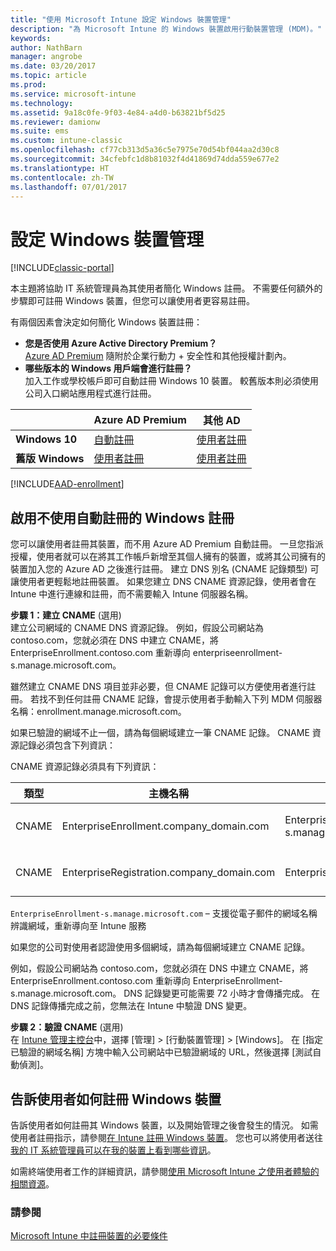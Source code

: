 ```yaml
---
title: "使用 Microsoft Intune 設定 Windows 裝置管理"
description: "為 Microsoft Intune 的 Windows 裝置啟用行動裝置管理 (MDM)。"
keywords: 
author: NathBarn
manager: angrobe
ms.date: 03/20/2017
ms.topic: article
ms.prod: 
ms.service: microsoft-intune
ms.technology: 
ms.assetid: 9a18c0fe-9f03-4e84-a4d0-b63821bf5d25
ms.reviewer: damionw
ms.suite: ems
ms.custom: intune-classic
ms.openlocfilehash: cf77cb313d5a36c5e7975e70d54bf044aa2d30c8
ms.sourcegitcommit: 34cfebfc1d8b81032f4d41869d74dda559e677e2
ms.translationtype: HT
ms.contentlocale: zh-TW
ms.lasthandoff: 07/01/2017
---
```

# <a name="set-up-windows-device-management"></a>設定 Windows 裝置管理

[!INCLUDE[classic-portal](../includes/classic-portal.md)]

本主題將協助 IT 系統管理員為其使用者簡化 Windows 註冊。  不需要任何額外的步驟即可註冊 Windows 裝置，但您可以讓使用者更容易註冊。

有兩個因素會決定如何簡化 Windows 裝置註冊：
- **您是否使用 Azure Active Directory Premium？** <br>[Azure AD Premium](https://docs.microsoft.com/azure/active-directory/active-directory-get-started-premium) 隨附於企業行動力 + 安全性和其他授權計劃內。
- **哪些版本的 Windows 用戶端會進行註冊？** <br>加入工作或學校帳戶即可自動註冊 Windows 10 裝置。 較舊版本則必須使用公司入口網站應用程式進行註冊。

||**Azure AD Premium**|**其他 AD**|
|----------|---------------|---------------|  
|**Windows 10**|[自動註冊](#enable-windows-10-automatic-enrollment) |[使用者註冊](#enable-windows-enrollment-without-azure-ad-premium)|
|**舊版 Windows**|[使用者註冊](#enable-windows-enrollment-without-azure-ad-premium)|[使用者註冊](#enable-windows-enrollment-without-azure-ad-premium)|

[!INCLUDE[AAD-enrollment](../includes/win10-automatic-enrollment-aad.md)]

## <a name="enable-windows-enrollment-without-automatic-enrollment"></a>啟用不使用自動註冊的 Windows 註冊
您可以讓使用者註冊其裝置，而不用 Azure AD Premium 自動註冊。 一旦您指派授權，使用者就可以在將其工作帳戶新增至其個人擁有的裝置，或將其公司擁有的裝置加入您的 Azure AD 之後進行註冊。 建立 DNS 別名 (CNAME 記錄類型) 可讓使用者更輕鬆地註冊裝置。 如果您建立 DNS CNAME 資源記錄，使用者會在 Intune 中進行連線和註冊，而不需要輸入 Intune 伺服器名稱。

**步驟 1：建立 CNAME** (選用)<br>
建立公司網域的 CNAME DNS 資源記錄。 例如，假設公司網站為 contoso.com，您就必須在 DNS 中建立 CNAME，將 EnterpriseEnrollment.contoso.com 重新導向 enterpriseenrollment-s.manage.microsoft.com。

雖然建立 CNAME DNS 項目並非必要，但 CNAME 記錄可以方便使用者進行註冊。 若找不到任何註冊 CNAME 記錄，會提示使用者手動輸入下列 MDM 伺服器名稱：enrollment.manage.microsoft.com。

如果已驗證的網域不止一個，請為每個網域建立一筆 CNAME 記錄。 CNAME 資源記錄必須包含下列資訊：

CNAME 資源記錄必須具有下列資訊：

|類型|主機名稱|指向|TTL|
|--------|-------------|-------------|-------|
|CNAME|EnterpriseEnrollment.company_domain.com|EnterpriseEnrollment-s.manage.microsoft.com |1 小時|
|CNAME|EnterpriseRegistration.company_domain.com|EnterpriseRegistration.windows.net|1 小時|

`EnterpriseEnrollment-s.manage.microsoft.com` – 支援從電子郵件的網域名稱辨識網域，重新導向至 Intune 服務

如果您的公司對使用者認證使用多個網域，請為每個網域建立 CNAME 記錄。

例如，假設公司網站為 contoso.com，您就必須在 DNS 中建立 CNAME，將 EnterpriseEnrollment.contoso.com 重新導向 EnterpriseEnrollment-s.manage.microsoft.com。 DNS 記錄變更可能需要 72 小時才會傳播完成。 在 DNS 記錄傳播完成之前，您無法在 Intune 中驗證 DNS 變更。

**步驟 2：驗證 CNAME** (選用)<br>
在 [Intune 管理主控台](https://manage.microsoft.com)中，選擇 [管理] &gt; [行動裝置管理] &gt; [Windows]。 在 [指定已驗證的網域名稱] 方塊中輸入公司網站中已驗證網域的 URL，然後選擇 [測試自動偵測]。

## <a name="tell-users-how-to-enroll-windows-devices"></a>告訴使用者如何註冊 Windows 裝置
告訴使用者如何註冊其 Windows 裝置，以及開始管理之後會發生的情況。
如需使用者註冊指示，請參閱[在 Intune 註冊 Windows 裝置](https://docs.microsoft.com/intune-user-help/enroll-your-device-in-intune-windows)。 您也可以將使用者送往[我的 IT 系統管理員可以在我的裝置上看到哪些資訊](https://docs.microsoft.com/intune-user-help/what-can-your-it-administrator-see-when-you-enroll-your-device-in-intune-windows)。

如需終端使用者工作的詳細資訊，請參閱[使用 Microsoft Intune 之使用者體驗的相關資源](/intune/end-user-educate)。

### <a name="see-also"></a>請參閱
[Microsoft Intune 中註冊裝置的必要條件](prerequisites-for-enrollment.md)
